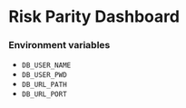 # Risk Parity Dashboard

### Environment variables

- `DB_USER_NAME`
- `DB_USER_PWD`
- `DB_URL_PATH`
- `DB_URL_PORT`